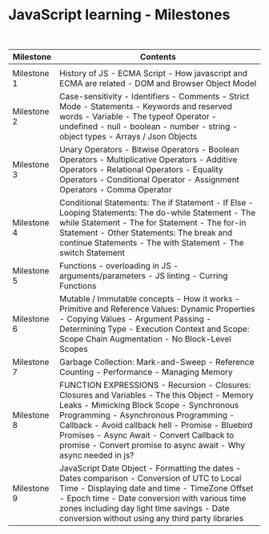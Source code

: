# JavaScript learning - Milestones

<br>

| Milestone     | Contents                                                                                       |
|---------------|------------------------------------------------------------------------------------------------|
|               |                                                                                                |
| Milestone 1    | History of JS - ECMA Script - How javascript and ECMA are related - DOM and Browser Object Model |
| Milestone 2    | Case-sensitivity - Identifiers - Comments - Strict Mode - Statements - Keywords and reserved words - Variable - The typeof Operator - undefined - null - boolean - number - string - object types - Arrays / Json Objects |
| Milestone 3    | Unary Operators - Bitwise Operators - Boolean Operators - Multiplicative Operators - Additive Operators - Relational Operators - Equality Operators - Conditional Operator - Assignment Operators - Comma Operator |
| Milestone 4    | Conditional Statements: The if Statement - If Else - Looping Statements: The do-while Statement - The while Statement - The for Statement - The for-in Statement - Other Statements: The break and continue Statements - The with Statement - The switch Statement |
| Milestone 5    | Functions - overloading in JS - arguments/parameters - JS linting - Curring Functions |
| Milestone 6    | Mutable / Immutable concepts - How it works - Primitive and Reference Values: Dynamic Properties - Copying Values - Argument Passing - Determining Type - Execution Context and Scope: Scope Chain Augmentation - No Block-Level Scopes |
| Milestone 7    | Garbage Collection: Mark-and-Sweep - Reference Counting - Performance - Managing Memory |
| Milestone 8    | FUNCTION EXPRESSIONS - Recursion - Closures: Closures and Variables - The this Object - Memory Leaks - Mimicking Block Scope - Synchronous Programming - Asynchronous Programming - Callback - Avoid callback hell - Promise - Bluebird Promises - Async Await - Convert Callback to promise - Convert promise to async await - Why async needed in js? |
| Milestone 9    | JavaScript Date Object - Formatting the dates - Dates comparison - Conversion of UTC to Local Time - Displaying date and time - TimeZone Offset - Epoch time - Date conversion with various time zones including day light time savings - Date conversion without using any third party libraries |
